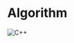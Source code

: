 # Algorithm
![C++](https://img.shields.io/badge/c++-%2300599C.svg?style=for-the-badge&logo=c%2B%2B&logoColor=white)
